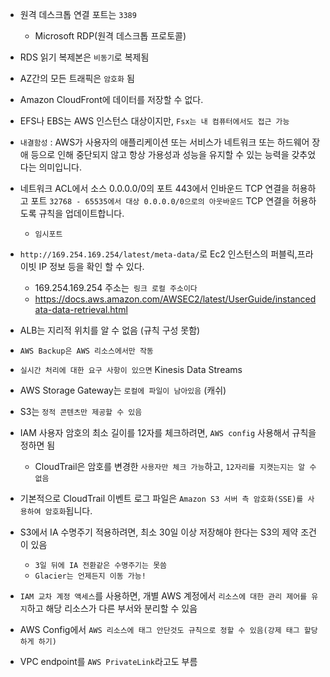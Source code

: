 
- 원격 데스크톱 연결 포트는 `3389`
  - Microsoft RDP(원격 데스크톱 프로토콜)
- RDS 읽기 복제본은 `비동기`로 복제됨
- AZ간의 모든 트래픽은 `암호화` 됨
- Amazon CloudFront에 데이터를 저장할 수 없다.


- EFS나 EBS는 AWS 인스턴스 대상이지만, `Fsx는 내 컴퓨터에서도 접근 가능`

- `내결함성` : AWS가 사용자의 애플리케이션 또는 서비스가 네트워크 또는 하드웨어 장애 등으로 인해 중단되지 않고 항상 가용성과 성능을 유지할 수 있는 능력을 갖추었다는 의미입니다.

-  네트워크 ACL에서 소스 0.0.0.0/0의 포트 443에서 인바운드 TCP 연결을 허용하고 포트 `32768 - 65535에서 대상 0.0.0.0/0으로의 아웃바운드` TCP 연결을 허용하도록 규칙을 업데이트합니다.
   - `임시포트`

- `http://169.254.169.254/latest/meta-data/`로 Ec2 인스턴스의 퍼블릭,프라이빗 IP 정보 등을 확인 할 수 있다.
  - 169.254.169.254 주소는` 링크 로컬 주소이다`
  - https://docs.aws.amazon.com/AWSEC2/latest/UserGuide/instancedata-data-retrieval.html

- ALB는 지리적 위치를 알 수 없음 (규칙 구성 못함)

- `AWS Backup은 AWS 리소스에서만 작동`


- `실시간 처리에 대한 요구 사항이 있으면` Kinesis Data Streams

- AWS Storage Gateway는 `로컬에 파일이 남아있음` (캐쉬)

- S3는 `정적 콘텐츠만 제공할 수 있음`

- IAM 사용자 암호의 최소 길이를 12자를 체크하려면, `AWS config` 사용해서 규칙을 정하면 됨
  - CloudTrail은 암호를 변경한 `사용자만 체크 가능`하고, `12자리를 지켯는지는 알 수 없음`

- 기본적으로 CloudTrail 이벤트 로그 파일은 `Amazon S3 서버 측 암호화(SSE)를 사용하여 암호화`됩니다.

- S3에서 IA 수명주기 적용하려면, 최소 30일 이상 저장해야 한다는 S3의 제약 조건이 있음
  - `3일 뒤에 IA 전환같은 수명주기는 못씀` 
  - `Glacier는 언제든지 이동 가능!`

- `IAM 교차 계정 액세스`를 사용하면, 개별 AWS 계정에서 `리소스에 대한 관리 제어를 유지`하고 해당 리소스가 다른 부서와 분리할 수 있음

- AWS Config에서 `AWS 리소스에 태그 안단것도 규칙으로 정할 수 있음(강제 태그 할당하게 하기)`

- VPC endpoint를 `AWS PrivateLink`라고도 부름
